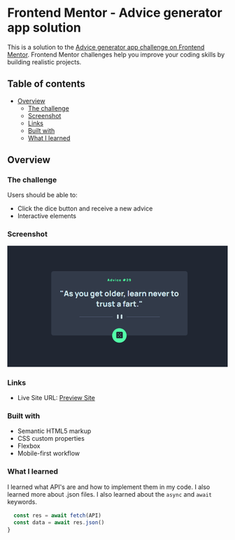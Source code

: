 # Frontend Mentor - Advice generator app solution

This is a solution to the [Advice generator app challenge on Frontend Mentor](https://www.frontendmentor.io/challenges/advice-generator-app-QdUG-13db). Frontend Mentor challenges help you improve your coding skills by building realistic projects.

## Table of contents

- [Overview](#overview)
  - [The challenge](#the-challenge)
  - [Screenshot](#screenshot)
  - [Links](#links)
  - [Built with](#built-with)
  - [What I learned](#what-i-learned)

## Overview

### The challenge

Users should be able to:

- Click the dice button and receive a new advice
- Interactive elements

### Screenshot

![](./images/screenshot.png)

### Links

- Live Site URL: [Preview Site](https://joos-advice-generator.netlify.app/)

### Built with

- Semantic HTML5 markup
- CSS custom properties
- Flexbox
- Mobile-first workflow

### What I learned

I learned what API's are and how to implement them in my code. I also learned more about .json files.
I also learned about the `async` and `await` keywords.

```js
  const res = await fetch(API)
  const data = await res.json()
}
```

